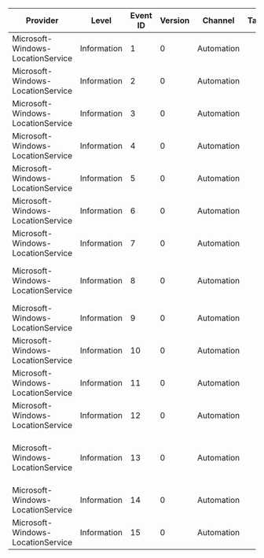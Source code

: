 Provider                           |  Level        |  Event ID  |  Version  |  Channel     |  Task  |  Opcode  |  Keyword  |  Message
-----------------------------------|---------------|------------|-----------|--------------|--------|----------|-----------|------------------------------------------
Microsoft-Windows-LocationService  |  Information  |  1         |  0        |  Automation  |        |          |           |
Microsoft-Windows-LocationService  |  Information  |  2         |  0        |  Automation  |        |          |           |
Microsoft-Windows-LocationService  |  Information  |  3         |  0        |  Automation  |        |          |           |
Microsoft-Windows-LocationService  |  Information  |  4         |  0        |  Automation  |        |          |           |
Microsoft-Windows-LocationService  |  Information  |  5         |  0        |  Automation  |        |          |           |
Microsoft-Windows-LocationService  |  Information  |  6         |  0        |  Automation  |        |          |           |
Microsoft-Windows-LocationService  |  Information  |  7         |  0        |  Automation  |        |          |           |  Location Power Level
Microsoft-Windows-LocationService  |  Information  |  8         |  0        |  Automation  |        |          |           |  Quiet Hours state changed
Microsoft-Windows-LocationService  |  Information  |  9         |  0        |  Automation  |        |          |           |  Battery state changed
Microsoft-Windows-LocationService  |  Information  |  10        |  0        |  Automation  |        |          |           |  Screen state changed
Microsoft-Windows-LocationService  |  Information  |  11        |  0        |  Automation  |        |          |           |
Microsoft-Windows-LocationService  |  Information  |  12        |  0        |  Automation  |        |          |           |  Fence enter confidence
Microsoft-Windows-LocationService  |  Information  |  13        |  0        |  Automation  |        |          |           |  Location Power level has been calculated
Microsoft-Windows-LocationService  |  Information  |  14        |  0        |  Automation  |        |          |           |  App has been uninstalled
Microsoft-Windows-LocationService  |  Information  |  15        |  0        |  Automation  |        |          |           |  Events for Location Service